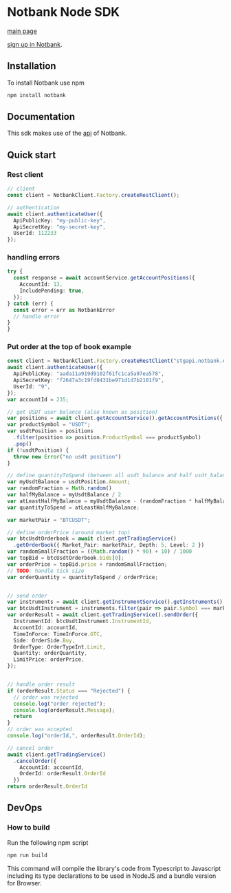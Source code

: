 # Notbank Node SDK

[main page](https://notbank.exchange)

[sign up in Notbank](https://www.cryptomkt.com/account/register).

## Installation

To install Notbank use npm

```bash
npm install notbank
```

## Documentation

This sdk makes use of the [api](https://apidoc.notbank.exchange) of Notbank.

## Quick start

### Rest client

```typescript
// client
const client = NotbankClient.Factory.createRestClient();

// authentication
await client.authenticateUser({
  ApiPublicKey: "my-public-key",
  ApiSecretKey: "my-secret-key",
  UserId: 112233
});
```

### handling errors
```typescript
try {
  const response = await accountService.getAccountPositions({
    AccountId: 13,
    IncludePending: true,
  });
} catch (err) {
  const error = err as NotbankError
  // handle error
}
}
```
### Put order at the top of book example
```typescript
const client = NotbankClient.Factory.createRestClient("stgapi.notbank.exchange");
await client.authenticateUser({
  ApiPublicKey: "aada11a919d9102f61fc1ca5a97ea578",
  ApiSecretKey: "f2647a3c19fd8431be971d1d7b2101f9",
  UserId: "9",
});
var accountId = 235;

// get USDT user balance (also known as position)
var positions = await client.getAccountService().getAccountPositions({ AccountId: accountId });
var productSymbol = "USDT";
var usdtPosition = positions
  .filter(position => position.ProductSymbol === productSymbol)
  .pop()
if (!usdtPosition) {
  throw new Error("no usdt position")
}

// define quantityToSpend (between all usdt_balance and half usdt_balance)
var myUsdtBalance = usdtPosition.Amount;
var randomFraction = Math.random()
var halfMyBalance = myUsdtBalance / 2
var atLeastHalfMyBalance = myUsdtBalance - (randomFraction * halfMyBalance);
var quantityToSpend = atLeastHalfMyBalance;

var marketPair = "BTCUSDT";

// define orderPrice (around market top)
var btcUsdtOrderbook = await client.getTradingService()
  .getOrderBook({ Market_Pair: marketPair, Depth: 5, Level: 2 })
var randomSmallFraction = ((Math.random() * 90) + 10) / 1000
var topBid = btcUsdtOrderbook.bids[0];
var orderPrice = topBid.price + randomSmallFraction;
// TODO: handle tick size
var orderQuantity = quantityToSpend / orderPrice;


// send order
var instruments = await client.getInstrumentService().getInstruments();
var btcUsdtInstrument = instruments.filter(pair => pair.Symbol === marketPair)[0]
var orderResult = await client.getTradingService().sendOrder({
  InstrumentId: btcUsdtInstrument.InstrumentId,
  AccountId: accountId,
  TimeInForce: TimeInForce.GTC,
  Side: OrderSide.Buy,
  OrderType: OrderTypeInt.Limit,
  Quantity: orderQuantity,
  LimitPrice: orderPrice,
});


// handle order result
if (orderResult.Status === "Rejected") {
  // order was rejected
  console.log("order rejected");
  console.log(orderResult.Message);
  return
}
// order was accepted
console.log("orderId,", orderResult.OrderId);

// cancel order
await client.getTradingService()
  .cancelOrder({
    AccountId: accountId,
    OrderId: orderResult.OrderId
  })
return orderResult.OrderId

```


## DevOps

### How to build

Run the following npm script

```bash
npm run build
```

This command will compile the library's code from Typescript to Javascript including its type declarations to be used in NodeJS and a bundle version for Browser.

